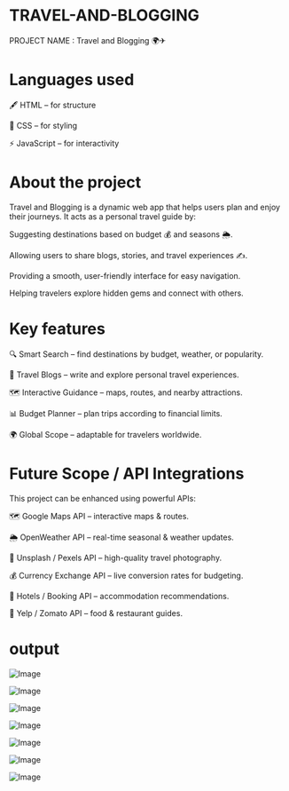 # TRAVEL-AND-BLOGGING

PROJECT NAME : Travel and Blogging 🌍✈

# Languages used 

🖋 HTML – for structure

🎨 CSS – for styling

⚡ JavaScript – for interactivity


# About the project

Travel and Blogging is a dynamic web app that helps users plan and enjoy their journeys. It acts as a personal travel guide by:

Suggesting destinations based on budget 💰 and seasons 🌦.

Allowing users to share blogs, stories, and travel experiences ✍.

Providing a smooth, user-friendly interface for easy navigation.

Helping travelers explore hidden gems and connect with others.


# Key features 

🔍 Smart Search – find destinations by budget, weather, or popularity.

📖 Travel Blogs – write and explore personal travel experiences.

🗺 Interactive Guidance – maps, routes, and nearby attractions.

📊 Budget Planner – plan trips according to financial limits.

🌍 Global Scope – adaptable for travelers worldwide.


# Future Scope / API Integrations

This project can be enhanced using powerful APIs:

🗺 Google Maps API – interactive maps & routes.

🌦 OpenWeather API – real-time seasonal & weather updates.

📸 Unsplash / Pexels API – high-quality travel photography.

💰 Currency Exchange API – live conversion rates for budgeting.

🏨 Hotels / Booking API – accommodation recommendations.

🍴 Yelp / Zomato API – food & restaurant guides.

# output

![Image](https://github.com/user-attachments/assets/250e1847-d513-465c-bc6e-4cb6e020afa4)

![Image](https://github.com/user-attachments/assets/7ea0fa99-6088-4910-835b-678f6ba38448)

![Image](https://github.com/user-attachments/assets/972276b7-e088-4ebf-b7de-2cbeb183ec6d)

![Image](https://github.com/user-attachments/assets/e831b25a-620f-43a3-9774-062e1747c6cb)

![Image](https://github.com/user-attachments/assets/d0244023-420b-4581-aadc-3697430b808a)

![Image](https://github.com/user-attachments/assets/ed177823-0ab7-4a60-aa84-5adc52c784dc)

![Image](https://github.com/user-attachments/assets/0eca40ac-8c15-4fc6-82ae-7c5a606f6b46)





